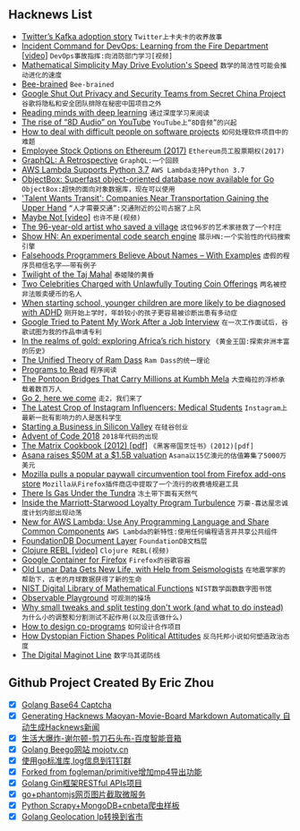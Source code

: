 ## Hacknews List


- [Twitter’s Kafka adoption story](https://blog.twitter.com/engineering/en_us/topics/insights/2018/twitters-kafka-adoption-story.html)  `Twitter上卡夫卡的收养故事`
- [Incident Command for DevOps: Learning from the Fire Department [video]](https://www.youtube.com/watch?v=Zn8-R6Pt9hY)  `DevOps事故指挥:向消防部门学习[视频]`
- [Mathematical Simplicity May Drive Evolution&#39;s Speed](https://www.quantamagazine.org/computer-science-and-biology-explore-algorithmic-evolution-20181129/)  `数学的简洁性可能会推动进化的速度`
- [Bee-brained](https://aeon.co/essays/inside-the-mind-of-a-bee-is-a-hive-of-sensory-activity)  `Bee-brained`
- [Google Shut Out Privacy and Security Teams from Secret China Project](https://theintercept.com/2018/11/29/google-china-censored-search/)  `谷歌将隐私和安全团队排除在秘密中国项目之外`
- [Reading minds with deep learning](https://blog.floydhub.com/reading-minds-with-deep-learning/)  `通过深度学习来阅读`
- [The rise of “8D Audio” on YouTube](https://melmagazine.com/en-us/story/why-are-so-many-dudes-losing-their-shit-over-8d-audio)  `YouTube上“8D音频”的兴起`
- [How to deal with difficult people on software projects](https://people.neilon.software/)  `如何处理软件项目中的难题`
- [Employee Stock Options on Ethereum (2017)](https://blog.neufund.org/tokenizing-startup-equity-part-1-employee-incentive-options-plan-esop-on-ethereum-blockchain-dce2416f4505)  `Ethereum员工股票期权(2017)`
- [GraphQL: A Retrospective](https://verve.co/engineering/graphql-a-retrospective/)  `GraphQL:一个回顾`
- [AWS Lambda Supports Python 3.7](https://aws.amazon.com/about-aws/whats-new/2018/11/aws-lambda-supports-python-37/)  `AWS Lambda支持Python 3.7`
- [ObjectBox: Superfast object-oriented database now available for Go](https://github.com/objectbox/objectbox-go)  `ObjectBox:超快的面向对象数据库，现在可以使用`
- [&#39;Talent Wants Transit&#39;: Companies Near Transportation Gaining the Upper Hand](https://www.npr.org/2018/11/29/671203167/talent-wants-transit-companies-near-transportation-gaining-the-upper-hand)  `“人才需要交通”:交通附近的公司占据了上风`
- [Maybe Not [video]](https://www.youtube.com/watch?v=YR5WdGrpoug)  `也许不是(视频)`
- [The 96-year-old artist who saved a village](http://www.bbc.com/travel/gallery/20181128-the-96-year-old-painter-who-saved-a-village)  `这位96岁的艺术家拯救了一个村庄`
- [Show HN: An experimental code search engine](https://codegrep.com)  `展示HN:一个实验性的代码搜索引擎`
- [Falsehoods Programmers Believe About Names – With Examples](https://shinesolutions.com/2018/01/08/falsehoods-programmers-believe-about-names-with-examples/)  `虚假的程序员相信名字——带有例子`
- [Twilight of the Taj Mahal](https://www.bbc.co.uk/news/resources/idt-sh/twilight_of_the_taj)  `泰姬陵的黄昏`
- [Two Celebrities Charged with Unlawfully Touting Coin Offerings](https://www.sec.gov/news/press-release/2018-268)  `两名被控非法贩卖硬币的名人`
- [When starting school, younger children are more likely to be diagnosed with ADHD](https://news.harvard.edu/gazette/story/2018/11/when-starting-school-younger-children-are-more-likely-to-be-diagnosed-with-adhd-study-says/)  `刚开始上学时，年龄较小的孩子更容易被诊断出患有多动症`
- [Google Tried to Patent My Work After a Job Interview](https://patentpandas.org/stories/company-patented-my-idea)  `在一次工作面试后，谷歌试图为我的作品申请专利`
- [In the realms of gold: exploring Africa’s rich history](https://spectator.us/realms-gold-africas-rich-history/)  `《黄金王国:探索非洲丰富的历史》`
- [The Unified Theory of Ram Dass](https://www.gq.com/story/the-unified-theory-of-ram-dass)  `Ram Dass的统一理论`
- [Programs to Read](http://wiki.c2.com/?ProgramsToRead)  `程序阅读`
- [The Pontoon Bridges That Carry Millions at Kumbh Mela](https://www.theatlantic.com/photo/2018/11/the-pontoon-bridges-that-carry-millions-at-kumbh-mela/576823/)  `大壶梅拉的浮桥承载着数百万人`
- [Go 2, here we come](https://blog.golang.org/go2-here-we-come)  `走2，我们来了`
- [The Latest Crop of Instagram Influencers: Medical Students](https://slate.com/technology/2018/11/medical-students-instagram-influencers-ethics-debate.html)  `Instagram上最新一批有影响力的人是医科学生`
- [Starting a Business in Silicon Valley](http://www.tlalexander.com/business/)  `在硅谷创业`
- [Advent of Code 2018](https://adventofcode.com/2018)  `2018年代码的出现`
- [The Matrix Cookbook (2012) [pdf]](https://www.math.uwaterloo.ca/~hwolkowi/matrixcookbook.pdf)  `《黑客帝国烹饪书》(2012)[pdf]`
- [Asana raises $50M at a $1.5B valuation](https://techcrunch.com/2018/11/29/asana-a-work-management-platform-nabs-50m-growth-round-at-a-1-5b-valuation/)  `Asana以15亿澳元的估值筹集了5000万美元`
- [Mozilla pulls a popular paywall circumvention tool from Firefox add-ons store](https://boingboing.net/2018/11/29/but-not-chrome.html)  `Mozilla从Firefox插件商店中提取了一个流行的收费墙规避工具`
- [There Is Gas Under the Tundra](https://www.lensculture.com/articles/charles-xelot-there-is-gas-under-the-tundra)  `冻土带下面有天然气`
- [Inside the Marriott-Starwood Loyalty Program Turbulence](https://www.wsj.com/articles/inside-the-marriott-starwood-loyalty-program-turbulence-1543416010)  `万豪-喜达屋忠诚度计划内部出现动荡`
- [New for AWS Lambda: Use Any Programming Language and Share Common Components](https://aws.amazon.com/blogs/aws/new-for-aws-lambda-use-any-programming-language-and-share-common-components/)  `AWS Lambda的新特性:使用任何编程语言并共享公共组件`
- [FoundationDB Document Layer](https://www.foundationdb.org/blog/announcing-document-layer/)  `FoundationDB文档层`
- [Clojure REBL [video]](https://www.youtube.com/watch?v=c52QhiXsmyI)  `Clojure REBL(视频)`
- [Google Container for Firefox](https://addons.mozilla.org/en-US/firefox/addon/google-container/?src=recommended)  `Firefox的谷歌容器`
- [Old Lunar Data Gets New Life, with Help from Seismologists](https://spectrum.ieee.org/tech-talk/aerospace/space-flight/old-lunar-data-gets-new-life-with-help-from-seismologists)  `在地震学家的帮助下，古老的月球数据获得了新的生命`
- [NIST Digital Library of Mathematical Functions](https://dlmf.nist.gov/)  `NIST数学函数数字图书馆`
- [Observable Playground](https://beta.observablehq.com/playground)  `可观测的操场`
- [Why small tweaks and split testing don&#39;t work (and what to do instead)](https://www.cortes.design/post/saas-website-conversion-split-test)  `为什么小的调整和分割测试不起作用(以及应该做什么)`
- [How to design co-programs](https://patternsinfp.wordpress.com/2018/11/21/how-to-design-co-programs/)  `如何设计合作项目`
- [How Dystopian Fiction Shapes Political Attitudes](https://www.cambridge.org/core/journals/perspectives-on-politics/article/its-the-end-of-the-world-and-they-know-it-how-dystopian-fiction-shapes-political-attitudes/3853105561CB840EAB79258DC2575849)  `反乌托邦小说如何塑造政治态度`
- [The Digital Maginot Line](https://www.ribbonfarm.com/2018/11/28/the-digital-maginot-line/)  `数字马其诺防线`

## Github Project Created By Eric Zhou

- [x] [Golang Base64 Captcha](https://github.com/mojocn/base64Captcha)
- [x] [Generating Hacknews Maoyan-Movie-Board Markdown Automatically 自动生成Hacknews新闻](https://github.com/dejavuzhou/md-genie)
- [x] [生活大爆炸-谢尔顿-剪刀石头布-百度智能音箱](https://github.com/mojocn/dueros-bang-game)
- [x] [Golang Beego网站 mojotv.cn](https://github.com/mojocn/www.mojotv.cn)
- [x] [使用go标准库,log信息到钉钉群](https://github.com/mojocn/dooger)
- [x] [Forked from fogleman/primitive增加mp4导出功能](https://github.com/mojocn/primitive)
- [x] [Golang Gin框架RESTful APIs项目](https://github.com/JJJJJJJerk/ezier-golang-web-api-framework)
- [x] [go+phantomjs网页图片截取微服务](https://github.com/mojocn/screen_shot)
- [x] [Python Scrapy+MongoDB+cnbeta爬虫样板](https://github.com/mojocn/scrapy_mongodb_boilerplate_cnbeta)
- [x] [Golang Geolocation Ip转换到省市](https://github.com/mojocn/ip2location)